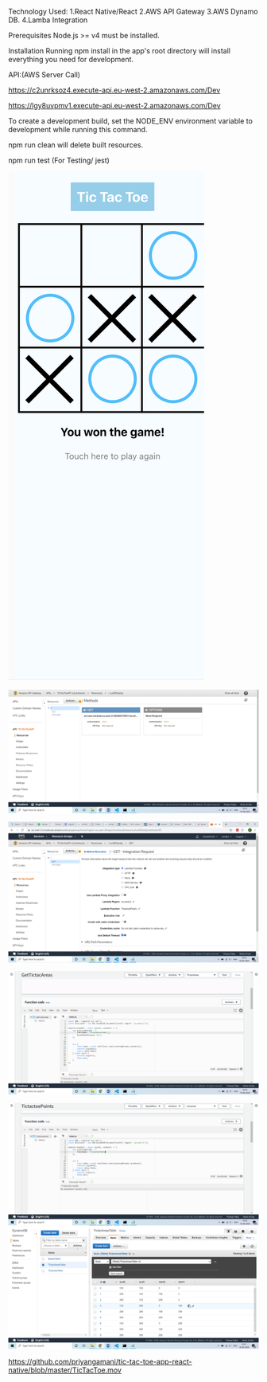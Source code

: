 Technology Used:
1.React Native/React
2.AWS API Gateway
3.AWS Dynamo DB.
4.Lamba Integration


Prerequisites
Node.js >= v4 must be installed.

Installation
Running npm install in the app's root directory will install everything you need for development.

API:(AWS Server Call)

https://c2unrksoz4.execute-api.eu-west-2.amazonaws.com/Dev


https://lgy8uvpmv1.execute-api.eu-west-2.amazonaws.com/Dev


To create a development build, set the NODE_ENV environment variable to development while running this command.

npm run clean will delete built resources.

npm run test (For Testing/ jest)

[![Watch the video](https://github.com/priyangamani/tic-tac-toe-app-react-native/blob/master/Screenshot%202020-06-12%20at%209.35.55%20PM.png)](https://drive.google.com/file/d/1i12YVA4TpKhD-0pSapdVwCXOfejn3sd7/view)

![alt text](https://github.com/priyangamani/tic-tac-toe-app-react-native/blob/master/api-gateway-1.png)


![alt text](https://github.com/priyangamani/tic-tac-toe-app-react-native/blob/master/Api-integration.png)

![alt text](https://github.com/priyangamani/tic-tac-toe-app-react-native/blob/master/lambda-function-areas.png)

![alt text](https://github.com/priyangamani/tic-tac-toe-app-react-native/blob/master/lambda-function-points.png)
![alt text](https://github.com/priyangamani/tic-tac-toe-app-react-native/blob/master/dunamo-db-areas.png)


https://github.com/priyangamani/tic-tac-toe-app-react-native/blob/master/TicTacToe.mov
